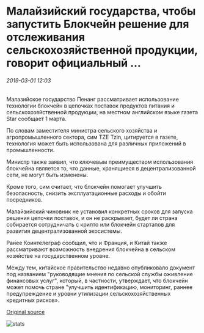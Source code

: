 # Малайзийский государства, чтобы запустить Блокчейн решение для отслеживания сельскохозяйственной продукции, говорит официальный ...

###### 2019-03-01 12:03

Малазийское государство Пенанг рассматривает использование технологии блокчейн в цепочках поставок продуктов питания и сельскохозяйственной продукции, на местном английском языке газета Star сообщает 1 марта.

По словам заместителя министра сельского хозяйства и агропромышленного сектора, сим TZE Tzin, цитируется в газете, технология может быть использована для различных приложений в промышленности.

Министр также заявил, что ключевым преимуществом использования блокчейна является то, что данные, хранящиеся в децентрализованной сети, не могут быть изменены.

Кроме того, сим считает, что блокчейн помогает улучшить безопасность, снизить эксплуатационные расходы и обойти посредников.

Малайзийский чиновник не установил конкретных сроков для запуска решения цепочки поставок, и он не раскрывает, будет ли страна собирается сотрудничать с крипто или блокчейн стартапов для развития децентрализованной экосистемы.

Ранее Коинтелеграф сообщил, что и Франция, и Китай также рассматривают возможность внедрения блокчейна в сельском хозяйстве на государственном уровне.

Между тем, китайское правительство недавно опубликовало документ под названием "руководящие мнения по сельской службы оживление финансовых услуг", который, в частности, утверждает, что блокчейн может помочь стране "улучшить идентификацию, мониторинг, раннее предупреждение и уровни утилизации сельскохозяйственных кредитных рисков».

[Original source](https://cointelegraph.com/news/malaysian-state-to-launch-blockchain-solution-to-track-agricultural-products-says-official)

![stats](https://c.statcounter.com/11760860/0/a89fa40b/1/ "stats")